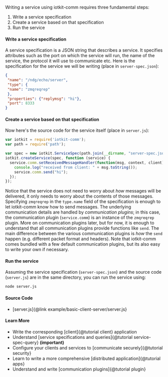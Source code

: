 Writing a service using iotkit-comm requires three fundamental steps:
1. Write a service specification
2. Create a service based on that specification
3. Run the service

#### Write a service specification

A service specification is a JSON string that describes a service. It specifies attributes such as the port on which
the service will run, the name of the service, the protocol it will use to communicate etc. Here is the specification
 for the service we will be writing (place in `server-spec.json`):

 ```json
{
  "name": "/ndg/echo/server",
  "type": {
  "name": "zmqreqrep"
  },
  "properties": {"replymsg": "hi"},
  "port": 8333
}
 ```

#### Create a service based on that specification

Now here's the source code for the service itself (place in `server.js`):

```js
var iotkit = require('iotkit-comm');
var path = require('path');

var spec = new iotkit.ServiceSpec(path.join(__dirname, "server-spec.json"));
iotkit.createService(spec, function (service) {
  service.comm.setReceivedMessageHandler(function(msg, context, client) {
    console.log("received from client: " + msg.toString());
    service.comm.send("hi");
  });
});
```

Notice that the service does not need to worry about *how* messages will be delivered,
it only needs to worry about the contents of those messages. Specifying `zmqreqrep` in the `type.name` field of the
specification is enough to let iotkit-comm know how to send messages. The underlying communication details are
handled by *communication plugins*; in this case, the communication plugin (`service.comm`) is an instance of the
`zmqreqrep` plugin. More on communication plugins later, but for now, it is enough to understand that all
communication plugins provide functions like `send`. The main difference between the various
communication plugins is *how* the `send` happen (e.g. different packet format and headers). Note that
iotkit-comm comes bundled with a few default communication plugins, but its also easy to write your own if necessary.

#### Run the service

Assuming the service specification (`server-spec.json`) and the source code (`server.js`) are in the same directory,
you can run the service using:

```sh
node server.js
```

#### Source Code

* [server.js]{@link example/basic-client-server/server.js}

#### Learn More

* Write the corresponding [client]{@tutorial client} application
* Understand [service specifications and queries]{@tutorial service-spec-query} **(important)**
* Configure your clients and services to [communicate securely]{@tutorial security}
* Learn to write a more comprehensive [distributed application]{@tutorial apps}
* Understand and write [communication plugins]{@tutorial plugin}